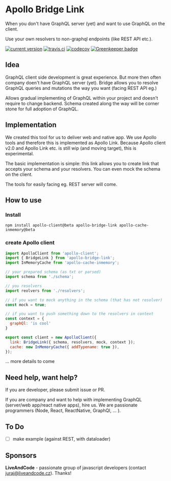# Apollo Bridge Link

When you don't have GraphQL server (yet) and want to use GraphQL on the client.

Use your own resolvers to non-graphql endpoints (like REST API etc.).

[![current version](https://img.shields.io/npm/v/apollo-bridge-link.svg?style=flat-square)](https://www.npmjs.com/package/apollo-bridge-link)
[![travis.ci](https://img.shields.io/travis/dacz/apollo-bridge-link.svg?style=flat-square)](https://travis-ci.org/dacz/apollo-bridge-link)
[![codecov](https://codecov.io/gh/dacz/apollo-bridge-link/branch/master/graph/badge.svg)](https://codecov.io/gh/dacz/apollo-bridge-link)
[![Greenkeeper badge](https://badges.greenkeeper.io/dacz/apollo-bridge-link.svg)](https://greenkeeper.io/)


## Idea

GraphQL client side development is great experience. But more then often company doen't have GraphQL server (yet). Bridge allows you to resolve GraphQL queries and mutations the way you want (facing REST API eg.)

Allows gradual implementing of GraphQL within your project and doesn't require to change backend. Schema created along the way will be corner stone for full adoption of GraphQL.


## Implementation

We created this tool for us to deliver web and native app. We use Apollo tools and therefore this is implemented as Apollo Link. Because Apollo client v2.0 and Apollo Link etc. is still wip (and moving target), this is experimental.

The basic implementation is simple: this link allows you to create link that accepts your schema and your resolvers. You can even mock the schema on the client.

The tools for easily facing eg. REST server will come.

## How to use

### Install

```
npm install apollo-client@beta apollo-bridge-link apollo-cache-inmemory@beta
```

### create Apollo client

```javascript
import ApolloClient from 'apollo-client';
import { BridgeLink } from 'apollo-bridge-link';
import InMemoryCache from 'apollo-cache-inmemory';

// your prepared schema (as txt or parsed)
import schema from './schema';

// you resolvers
import reolvers from './resolvers';

// if you want to mock anything in the schema (that has not resolver)
const mock = true;

// if you want to push something down to the resolvers in context
const context = {
  graphQl: 'is cool'
}

export const client = new ApolloClient({
  link: BridgeLink({ schema, resolvers, mock, context });
  cache: new InMemoryCache({ addTypename: true }),
});
```

... more details to come


## Need help, want help?

If you are developer, please submit issue or PR.

If you are company and want to help with implementing GraphQL (server/web app/react native apps), hire us. We are passionate programmers (Node, React, ReactNative, GraphQl, ... ).

## To Do

 * [ ] make example (against REST, with dataloader)

## Sponsors

**LiveAndCode** - passionate group of javascript developers (contact juraj@liveandcode.cz). Thanks!
